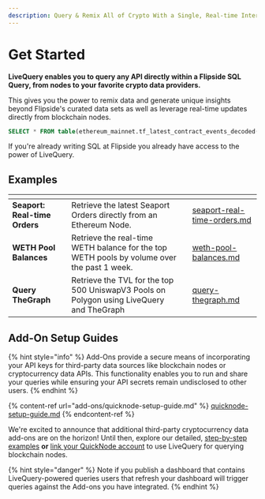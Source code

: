 ```yaml
---
description: Query & Remix All of Crypto With a Single, Real-time Interface
---
```


# Get Started

**LiveQuery enables you to query any API directly within a Flipside SQL Query, from nodes to your favorite crypto data providers.**&#x20;

This gives you the power to remix data and generate unique insights beyond Flipside's curated data sets as well as leverage real-time updates directly from blockchain nodes.

```sql
SELECT * FROM table(ethereum_mainnet.tf_latest_contract_events_decoded(<address>))
```

If you're already writing SQL at Flipside you already have access to the power of LiveQuery.

## Examples

<table data-view="cards"><thead><tr><th></th><th></th><th></th><th data-hidden data-card-target data-type="content-ref"></th></tr></thead><tbody><tr><td><strong>Seaport: Real-time Orders</strong></td><td>Retrieve the latest Seaport Orders directly from an Ethereum Node.</td><td></td><td><a href="examples/evm-functions/seaport-real-time-orders.md">seaport-real-time-orders.md</a></td></tr><tr><td><strong>WETH Pool Balances</strong></td><td>Retrieve the real-time WETH balance for the top WETH pools by volume over the past 1 week. </td><td></td><td><a href="examples/evm-functions/weth-pool-balances.md">weth-pool-balances.md</a></td></tr><tr><td><strong>Query TheGraph</strong></td><td>Retrieve the TVL for the top 500 UniswapV3 Pools on Polygon using LiveQuery and TheGraph</td><td></td><td><a href="examples/api-functions/query-thegraph.md">query-thegraph.md</a></td></tr></tbody></table>

## Add-On Setup Guides

{% hint style="info" %}
Add-Ons provide a secure means of incorporating your API keys for third-party data sources like blockchain nodes or cryptocurrency data APIs. This functionality enables you to run and share your queries while ensuring your API secrets remain undisclosed to other users.
{% endhint %}

{% content-ref url="add-ons/quicknode-setup-guide.md" %}
[quicknode-setup-guide.md](add-ons/quicknode-setup-guide.md)
{% endcontent-ref %}

We're excited to announce that additional third-party cryptocurrency data add-ons are on the horizon! Until then, explore our detailed, [step-by-step examples](examples/) **or** [link your QuickNode account](add-ons/quicknode-setup-guide.md) to use LiveQuery for querying blockchain nodes.



{% hint style="danger" %}
Note if you publish a dashboard that contains LiveQuery-powered queries users that refresh your dashboard will trigger queries against the Add-ons you have integrated.
{% endhint %}
